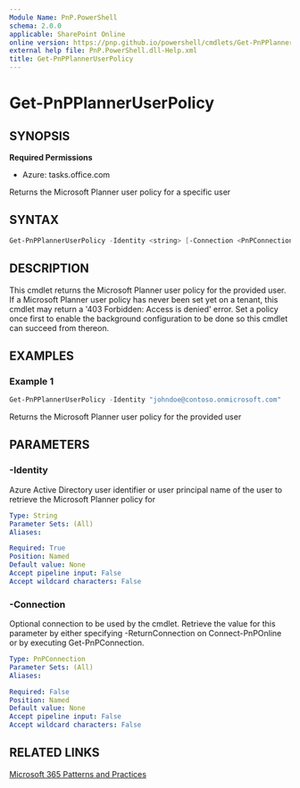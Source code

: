 ```yaml
---
Module Name: PnP.PowerShell
schema: 2.0.0
applicable: SharePoint Online
online version: https://pnp.github.io/powershell/cmdlets/Get-PnPPlannerUserPolicy.html
external help file: PnP.PowerShell.dll-Help.xml
title: Get-PnPPlannerUserPolicy
---
```

  
# Get-PnPPlannerUserPolicy

## SYNOPSIS

**Required Permissions**

* Azure: tasks.office.com

Returns the Microsoft Planner user policy for a specific user

## SYNTAX

```powershell
Get-PnPPlannerUserPolicy -Identity <string> [-Connection <PnPConnection>] [<CommonParameters>]
```

## DESCRIPTION
This cmdlet returns the Microsoft Planner user policy for the provided user. If a Microsoft Planner user policy has never been set yet on a tenant, this cmdlet may return a '403 Forbidden: Access is denied' error. Set a policy once first to enable the background configuration to be done so this cmdlet can succeed from thereon.

## EXAMPLES

### Example 1
```powershell
Get-PnPPlannerUserPolicy -Identity "johndoe@contoso.onmicrosoft.com"
```
Returns the Microsoft Planner user policy for the provided user

## PARAMETERS

### -Identity
Azure Active Directory user identifier or user principal name of the user to retrieve the Microsoft Planner policy for

```yaml
Type: String
Parameter Sets: (All)
Aliases:

Required: True
Position: Named
Default value: None
Accept pipeline input: False
Accept wildcard characters: False
```

### -Connection
Optional connection to be used by the cmdlet.
Retrieve the value for this parameter by either specifying -ReturnConnection on Connect-PnPOnline or by executing Get-PnPConnection.

```yaml
Type: PnPConnection
Parameter Sets: (All)
Aliases:

Required: False
Position: Named
Default value: None
Accept pipeline input: False
Accept wildcard characters: False
```

## RELATED LINKS

[Microsoft 365 Patterns and Practices](https://aka.ms/m365pnp)